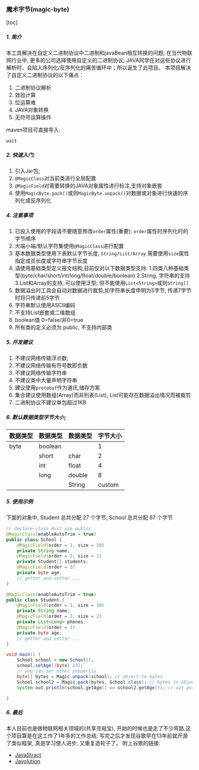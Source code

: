 ### 魔术字节(magic-byte)
[toc]

##### 1. 简介
本工具解决在自定义二进制协议中二进制和javaBean相互转换的问题;
在当代物联网行业中, 更多的公司选择使用自定义的二进制协议; JAVA同学在对这些协议进行解析时，会陷入序列化/反序列化的痛苦循环中；所以诞生了此项目。
本项目解决了自定义二进制协议的以下痛点：
1. 二进制协议解析
2. 效验计算
3. 位运算难
4. JAVA对象转换
5. 无符号运算操作

maven项目可直接导入:
```
wait
```


##### 2. 快速入门:
1. 引入Jar包;
2. `@MagicClass`对当前类进行全局配置
2. `@MagicField`对需要转换的JAVA对象属性进行标注,支持对象嵌套
3. 使用`MagicByte.pack()`或则`MagicByte.unpack()`对数据或对象进行快速的序列化或反序列化


##### 4. 注意事项
1. 已投入使用的字段请不要随意修改`order`属性(重要); `order`属性时序列化时的字节顺序
1. 大端小端/默认字符集使用`@MagicClass`进行配置
2. 基本数据类型使用下表默认字节长度, `String/List/Array` 需要使用`size`属性指定成员长度或字符串字节长度
3. 请使用基础类型定义报文结构,目前仅对以下数据类型支持:
	1.四类八种基础类型(byte/char/short/int/long/float/double/boolean)
	2.String, 字符串的支持
	3.List和Array的支持, 可以使用泛型; 但不能使用`List<String>`或则`String[]`
4. 数据溢出时工具会自动对数据进行裁剪,如字符串长度申明为5字节, 传递7字节时将只传递前5字节
5. 字符串默认使用ASCII编码
6. 不支持List嵌套或二维数组
7. boolean值 0=false/非0=true
8. 所有类的定义必须为 public, 不支持内部类

##### 5. 开发建议

1. 不建议网络传输浮点数;
2. 不建议网络传输有符号数即负数
3. 不建议网络传输字符串
4. 不建议类中大量声明字符串
5. 建议使用`protobuf`作为通讯,储存方案
6. 集合建议使用数组(Array)而非列表(List), List可能存在数据溢出情况而被裁剪
7. 二进制协议不建议单包超过1KB

##### 6. 默认数据类型字节大小;
| 数据类型 |数据类型 | 数据类型 |字节大小|
|--------|--------|--------|--------|
|byte|boolean||1|
||short|char|2|
||int|float|4|
||long|double|8|
|||String|custom|

##### 5. 使用示例
下面的对象中, Student 总共分配 27 个字节; School 总共分配 67 个字节
```java
// declare class must use public
@MagicClass(enableAutoTrim = true)
public class School {
    @MagicField(order = 1, size = 10)
	private String name;
    @MagicField(order = 2, size = 2)
    private Student[] students;
    @MagicField(order = 3)
    private byte age;
    // getter and setter ...
}

@MagicClass(enableAutoTrim = true)
public class Student {
    @MagicField(order = 1, size = 10)
	private String name;
    @MagicField(order = 2, size = 2)
    private List<Long> phones;
    @MagicField(order = 3)
    private byte age;
    // getter and setter ...
}

void main() {
	School school = new School();
    school.setAge((byte) 23);
    // you can set other propertis
	byte[] bytes = Magic.unpack(school); // object to bytes
    School school2 = Magic.pack(bytes, School.class); // bytes to object
    System.out.println(school.getAge() == school2.getAge()); // out put true

}

```

##### 6. 最后
本人目前也是做物联网相关领域的(共享充电宝), 开始的时候也是走了不少弯路,这个项目算是在这工作了1年多的工作总结;
写完之后才发现谷歌早在13年前就开源了类似框架, 真是学习使人进步; 又重复造轮子了。
附上谷歌的链接:

- [JavaStract](http://code.google.com/p/javastruct/wiki/HowToUseJavaStruct)
- [Javolution](http://javolution.org/)



